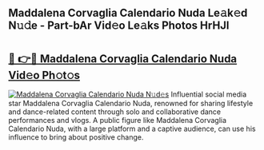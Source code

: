 ## Maddalena Corvaglia Calendario Nuda Le𝚊k𝚎d N𝚞𝚍e - Part-bAr Vid𝚎o Le𝚊ks Photos HrHJl

# <h2><a href="http://fbe50v.evod.top/?m=Maddalena+Corvaglia+Calendario+Nuda">🔗 👉🔴 Maddalena Corvaglia Calendario Nuda Vid𝚎o Ph𝚘t𝚘s</a></h2>

[![Maddalena Corvaglia Calendario Nuda N𝚞d𝚎s](https://i.imgur.com/8V9OHl7.gif)](http://fbe50v.evod.top/?m=Maddalena+Corvaglia+Calendario+Nuda)
Influential social media star Maddalena Corvaglia Calendario Nuda, renowned for sharing lifestyle and dance-related content through solo and collaborative dance performances and vlogs. A public figure like Maddalena Corvaglia Calendario Nuda, with a large platform and a captive audience, can use his influence to bring about positive change. 
